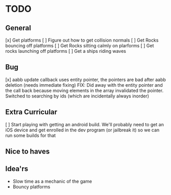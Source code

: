 # TODO

## General
[x] Get platforms
[ ] Figure out how to get collision normals
[ ] Get Rocks bouncing off platforms
[ ] Get Rocks sitting calmly on plarforms
[ ] Get rocks launching off platforms
[ ] Get a ships riding waves

## Bug
[x] aabb update callback uses entity pointer, the pointers are bad after aabb deletion (needs immediate fixing)
	FIX: Did away with the entity pointer and the call back because moving elements in the array invalidated the pointer. Switched to searching by ids (which are incidentally always inorder)


## Extra Curricular
[ ] Start playing with getting an android build. We'll probably need to get an iOS device
	and get enrolled in the dev program (or jailbreak it) so we can run some builds for that

## Nice to haves

## Idea'rs

* Slow time as a mechanic of the game
* Bouncy platforms
